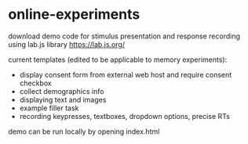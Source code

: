 # online-experiments

download demo code for stimulus presentation and response recording using lab.js library https://lab.js.org/  

current templates (edited to be applicable to memory experiments):  
- display consent form from external web host and require consent checkbox   
- collect demographics info
- displaying text and images  
- example filler task  
- recording keypresses, textboxes, dropdown options, precise RTs   

demo can be run locally by opening index.html
